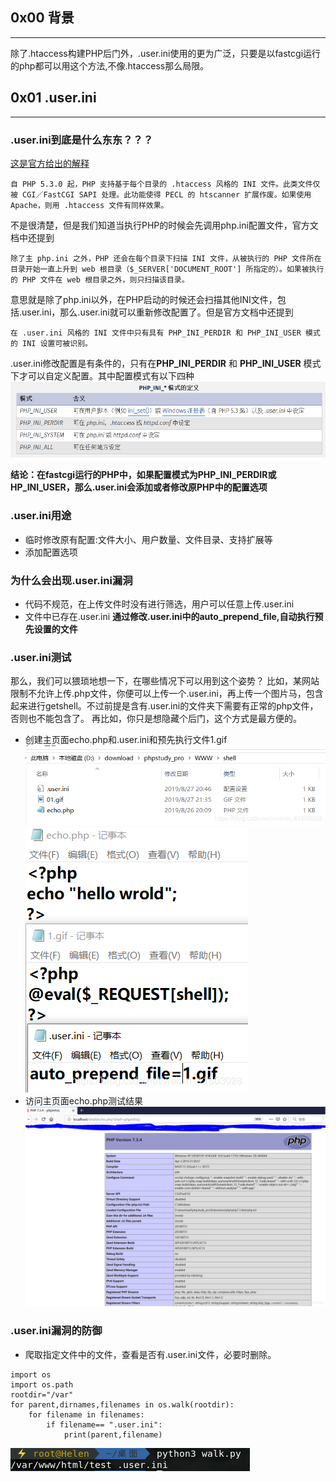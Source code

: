 ## 0x00 背景
-----------------------------------------------------------------------------------------------------------------------------------
除了.htaccess构建PHP后门外，.user.ini使用的更为广泛，只要是以fastcgi运行的php都可以用这个方法,不像.htaccess那么局限。
## 0x01 .user.ini
-----------------------------------------------------------------------------------------------------------------------------------
### .user.ini到底是什么东东？？？

[这是官方给出的解释](https://www.php.net/manual/zh/configuration.file.per-user.php)
```
自 PHP 5.3.0 起，PHP 支持基于每个目录的 .htaccess 风格的 INI 文件。此类文件仅被 CGI／FastCGI SAPI 处理。此功能使得 PECL 的 htscanner 扩展作废。如果使用 Apache，则用 .htaccess 文件有同样效果。
```
不是很清楚，但是我们知道当执行PHP的时候会先调用php.ini配置文件，官方文档中还提到
```
除了主 php.ini 之外，PHP 还会在每个目录下扫描 INI 文件，从被执行的 PHP 文件所在目录开始一直上升到 web 根目录（$_SERVER['DOCUMENT_ROOT'] 所指定的）。如果被执行的 PHP 文件在 web 根目录之外，则只扫描该目录。
```
意思就是除了php.ini以外，在PHP启动的时候还会扫描其他INI文件，包括.user.ini，那么.user.ini就可以重新修改配置了。但是官方文档中还提到
```
在 .user.ini 风格的 INI 文件中只有具有 PHP_INI_PERDIR 和 PHP_INI_USER 模式的 INI 设置可被识别。 
```
.user.ini修改配置是有条件的，只有在**PHP_INI_PERDIR** 和 **PHP_INI_USER** 模式下才可以自定义配置。其中配置模式有以下四种
![](inimode.png)

**结论：在fastcgi运行的PHP中，如果配置模式为PHP_INI_PERDIR或HP_INI_USER，那么.user.ini会添加或者修改原PHP中的配置选项**

### .user.ini用途
- 临时修改原有配置:文件大小、用户数量、文件目录、支持扩展等
- 添加配置选项

### 为什么会出现.user.ini漏洞
- 代码不规范，在上传文件时没有进行筛选，用户可以任意上传.user.ini
- 文件中已存在.user.ini
**通过修改.user.ini中的auto_prepend_file,自动执行预先设置的文件**

### .user.ini测试
那么，我们可以猥琐地想一下，在哪些情况下可以用到这个姿势？ 比如，某网站限制不允许上传.php文件，你便可以上传一个.user.ini，再上传一个图片马，包含起来进行getshell。不过前提是含有.user.ini的文件夹下需要有正常的php文件，否则也不能包含了。 再比如，你只是想隐藏个后门，这个方式是最方便的。
- 创建主页面echo.php和.user.ini和预先执行文件1.gif
![](files.png)
![](filescontent.png)
- 访问主页面echo.php测试结果
![](result.png)

### .user.ini漏洞的防御
- 爬取指定文件中的文件，查看是否有.user.ini文件，必要时删除。
```python3
import os
import os.path
rootdir="/var"
for parent,dirnames,filenames in os.walk(rootdir):
    for filename in filenames:
        if filename== ".user.ini":
            print(parent,filename)
```
![](userlist.png)
